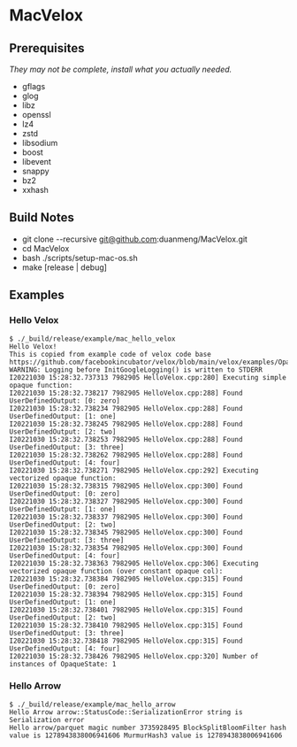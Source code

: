 # MacVelox

## Prerequisites
*They may not be complete, install what you actually needed.*
- gflags
- glog
- libz
- openssl
- lz4
- zstd
- libsodium
- boost
- libevent
- snappy
- bz2
- xxhash

## Build Notes

- git clone --recursive git@github.com:duanmeng/MacVelox.git
- cd MacVelox
- bash ./scripts/setup-mac-os.sh
- make [release | debug]

## Examples

### Hello Velox
```Shell
$ ./_build/release/example/mac_hello_velox
Hello Velox!
This is copied from example code of velox code base
https://github.com/facebookincubator/velox/blob/main/velox/examples/OpaqueType.cpp
WARNING: Logging before InitGoogleLogging() is written to STDERR
I20221030 15:28:32.737313 7982905 HelloVelox.cpp:280] Executing simple opaque function:
I20221030 15:28:32.738217 7982905 HelloVelox.cpp:288] Found UserDefinedOutput: [0: zero]
I20221030 15:28:32.738234 7982905 HelloVelox.cpp:288] Found UserDefinedOutput: [1: one]
I20221030 15:28:32.738245 7982905 HelloVelox.cpp:288] Found UserDefinedOutput: [2: two]
I20221030 15:28:32.738253 7982905 HelloVelox.cpp:288] Found UserDefinedOutput: [3: three]
I20221030 15:28:32.738262 7982905 HelloVelox.cpp:288] Found UserDefinedOutput: [4: four]
I20221030 15:28:32.738271 7982905 HelloVelox.cpp:292] Executing vectorized opaque function:
I20221030 15:28:32.738315 7982905 HelloVelox.cpp:300] Found UserDefinedOutput: [0: zero]
I20221030 15:28:32.738327 7982905 HelloVelox.cpp:300] Found UserDefinedOutput: [1: one]
I20221030 15:28:32.738337 7982905 HelloVelox.cpp:300] Found UserDefinedOutput: [2: two]
I20221030 15:28:32.738345 7982905 HelloVelox.cpp:300] Found UserDefinedOutput: [3: three]
I20221030 15:28:32.738354 7982905 HelloVelox.cpp:300] Found UserDefinedOutput: [4: four]
I20221030 15:28:32.738363 7982905 HelloVelox.cpp:306] Executing vectorized opaque function (over constant opaque col):
I20221030 15:28:32.738384 7982905 HelloVelox.cpp:315] Found UserDefinedOutput: [0: zero]
I20221030 15:28:32.738394 7982905 HelloVelox.cpp:315] Found UserDefinedOutput: [1: one]
I20221030 15:28:32.738401 7982905 HelloVelox.cpp:315] Found UserDefinedOutput: [2: two]
I20221030 15:28:32.738410 7982905 HelloVelox.cpp:315] Found UserDefinedOutput: [3: three]
I20221030 15:28:32.738418 7982905 HelloVelox.cpp:315] Found UserDefinedOutput: [4: four]
I20221030 15:28:32.738426 7982905 HelloVelox.cpp:320] Number of instances of OpaqueState: 1
```

### Hello Arrow
```Sheel
$ ./_build/release/example/mac_hello_arrow
Hello Arrow arrow::StatusCode::SerializationError string is Serialization error
Hello arrow/parquet magic number 3735928495 BlockSplitBloomFilter hash value is 1278943838006941606 MurmurHash3 value is 1278943838006941606
```

